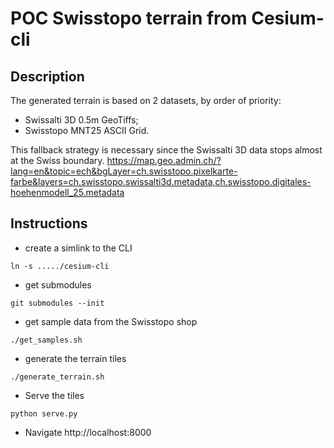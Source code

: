 # POC Swisstopo terrain from Cesium-cli

## Description

The generated terrain is based on 2 datasets, by order of priority:
- Swissalti 3D 0.5m GeoTiffs;
- Swisstopo MNT25 ASCII Grid.

This fallback strategy is necessary since the Swissalti 3D data stops almost at the Swiss boundary.
https://map.geo.admin.ch/?lang=en&topic=ech&bgLayer=ch.swisstopo.pixelkarte-farbe&layers=ch.swisstopo.swissalti3d.metadata,ch.swisstopo.digitales-hoehenmodell_25.metadata

## Instructions

- create a simlink to the CLI
```
ln -s ...../cesium-cli
```

- get submodules
```
git submodules --init
```

- get sample data from the Swisstopo shop
```
./get_samples.sh
```

- generate the terrain tiles
```
./generate_terrain.sh
```

- Serve the tiles
```
python serve.py
```

- Navigate http://localhost:8000
